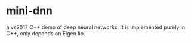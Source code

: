 # mini-dnn
a vs2017 C++ demo of deep neural networks. It is implemented purely in C++, only depends on Eigen lib.
